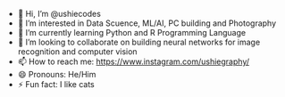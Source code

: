 - 👋 Hi, I’m @ushiecodes
- 👀 I’m interested in Data Scuence, ML/AI, PC building and Photography
- 🌱 I’m currently learning Python and R Programming Language
- 💞️ I’m looking to collaborate on building neural networks for image recognition and computer vision
- 📫 How to reach me: https://www.instagram.com/ushiegraphy/
- 😄 Pronouns: He/Him
- ⚡ Fun fact: I like cats
<!---
ushiecodes/ushiecodes is a ✨ special ✨ repository because its `README.md` (this file) appears on your GitHub profile.
You can click the Preview link to take a look at your changes.
--->
